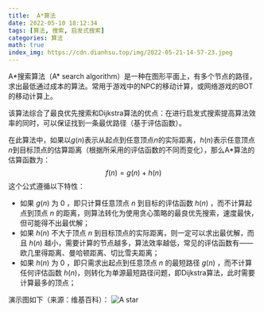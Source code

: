 ```yaml
---
title:  A*算法
date: 2022-05-10 18:12:34
tags: [算法, 搜索, 启发式搜索]
categories: 算法
math: true
index_img: https://cdn.dianhsu.top/img/2022-05-21-14-57-23.jpeg
---
```



A\*搜索算法（A\* search algorithm）是一种在图形平面上，有多个节点的路径，求出最低通过成本的算法。常用于游戏中的NPC的移动计算，或网络游戏的BOT的移动计算上。

该算法综合了最良优先搜索和Dijkstra算法的优点：在进行启发式搜索提高算法效率的同时，可以保证找到一条最优路径（基于评估函数）。

在此算法中，如果以$g(n)$表示从起点到任意顶点$n$的实际距离，$h(n)$表示任意顶点$n$到目标顶点的估算距离（根据所采用的评估函数的不同而变化），那么A\*算法的估算函数为：
$$f(n)=g(n)+h(n)$$
这个公式遵循以下特性：
- 如果 $g(n)$ 为 $0$ ，即只计算任意顶点 $n$ 到目标的评估函数 $h(n)$ ，而不计算起点到顶点 $n$ 的距离，则算法转化为使用贪心策略的最良优先搜索，速度最快，但可能得不出最优解；
- 如果 $h(n)$ 不大于顶点 $n$ 到目标顶点的实际距离，则一定可以求出最优解，而且 $h(n)$ 越小，需要计算的节点越多，算法效率越低，常见的评估函数有——欧几里得距离、曼哈顿距离、切比雪夫距离；
- 如果 $h(n)$ 为 $0$ ，即只需求出起点到任意顶点 $n$ 的最短路径 $g(n)$ ，而不计算任何评估函数 $h(n)$，则转化为单源最短路径问题，即Dijkstra算法，此时需要计算最多的顶点；

演示图如下（来源：维基百科）：
![A star](https://cdn.dianhsu.top/img/20210618141517.gif)
